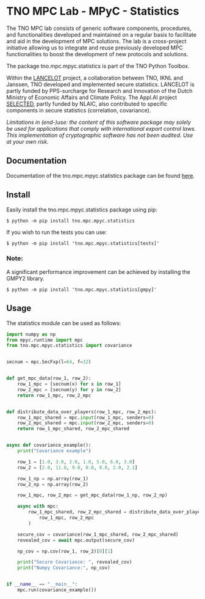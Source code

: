 # TNO MPC Lab - MPyC - Statistics

The TNO MPC lab consists of generic software components, procedures, and functionalities developed and maintained on a regular basis to facilitate and aid in the development of MPC solutions. The lab is a cross-project initiative allowing us to integrate and reuse previously developed MPC functionalities to boost the development of new protocols and solutions.

The package tno.mpc.mpyc.statistics is part of the TNO Python Toolbox.

Within the [LANCELOT](https://www.tno.nl/en/about-tno/news/2021/11/lancelot-new-collaboration-between-iknl-and-tno-to-enable-privacy-preserving-analyses-on-cancer-related-data/) project, a collaboration between TNO, IKNL and Janssen, TNO developed and implemented secure statistics. LANCELOT is partly funded by PPS-surcharge for Research and Innovation of the Dutch Ministry of Economic Affairs and Climate Policy. The Appl.AI project [SELECTED](https://nlaic.com/en/use-case/selected-using-data-to-provide-individualised-healthcare-with-attention-to-privacy-and-security-aspects/), partly funded by NLAIC, also contributed to specific components in secure statistics (correlation, covariance).

*Limitations in (end-)use: the content of this software package may solely be used for applications that comply with international export control laws.*  
*This implementation of cryptographic software has not been audited. Use at your own risk.*

## Documentation

Documentation of the tno.mpc.mpyc.statistics package can be found [here](https://docs.mpc.tno.nl/mpyc/statistics/0.1.1).

## Install

Easily install the tno.mpc.mpyc.statistics package using pip:
```console
$ python -m pip install tno.mpc.mpyc.statistics
```

If you wish to run the tests you can use:
```console
$ python -m pip install 'tno.mpc.mpyc.statistics[tests]'
```

### Note:
A significant performance improvement can be achieved by installing the GMPY2 library.
```console
$ python -m pip install 'tno.mpc.mpyc.statistics[gmpy]'
```

## Usage

The statistics module can be used as follows:

```python
import numpy as np
from mpyc.runtime import mpc
from tno.mpc.mpyc.statistics import covariance


secnum = mpc.SecFxp(l=64, f=32)


def get_mpc_data(row_1, row_2):
    row_1_mpc = [secnum(x) for x in row_1]
    row_2_mpc = [secnum(y) for y in row_2]
    return row_1_mpc, row_2_mpc


def distribute_data_over_players(row_1_mpc, row_2_mpc):
    row_1_mpc_shared = mpc.input(row_1_mpc, senders=0)
    row_2_mpc_shared = mpc.input(row_2_mpc, senders=0)
    return row_1_mpc_shared, row_2_mpc_shared


async def covariance_example():
    print("Covariance example")

    row_1 = [1.0, 3.0, 2.0, 1.0, 5.0, 6.0, 3.0]
    row_2 = [2.0, 11.0, 9.0, 0.0, 8.0, 2.0, 2.1]

    row_1_np = np.array(row_1)
    row_2_np = np.array(row_2)

    row_1_mpc, row_2_mpc = get_mpc_data(row_1_np, row_2_np)

    async with mpc:
        row_1_mpc_shared, row_2_mpc_shared = distribute_data_over_players(
            row_1_mpc, row_2_mpc
        )

    secure_cov = covariance(row_1_mpc_shared, row_2_mpc_shared)
    revealed_cov = await mpc.output(secure_cov)

    np_cov = np.cov(row_1, row_2)[0][1]

    print("Secure Covariance: ", revealed_cov)
    print("Numpy Covariance:", np_cov)


if __name__ == "__main__":
    mpc.run(covariance_example())
```

